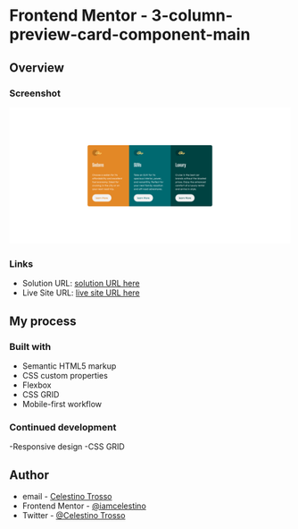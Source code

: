 # Frontend Mentor - 3-column-preview-card-component-main

## Overview

### Screenshot
![](./images/Screenshot%202023-08-13%20at%2019-55-13%20Frontend%20Mentor%203-column%20preview%20card%20component.png)


### Links

- Solution URL: [solution URL here](https://github.com/iamcelestino/3-column-preview-card-component-main.git)
- Live Site URL: [live site URL here](https://iamcelestino.github.io/3-column-preview-card-component-main/)

## My process

### Built with

- Semantic HTML5 markup
- CSS custom properties
- Flexbox
- CSS GRID
- Mobile-first workflow


### Continued development
-Responsive design
-CSS GRID

## Author
- email - [Celestino Trosso](trcelestino488@gmail.com)
- Frontend Mentor - [@iamcelestino](https://www.frontendmentor.io/profile/iamcelestino)
- Twitter - [@Celestino Trosso](https://twitter.com/CTrosso)

